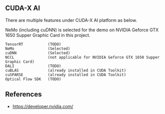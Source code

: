 ## CUDA-X AI
There are multiple features under CUDA-X AI platform as below. 

NeMo (including cuDNN) is selected for the demo on NVIDIA Geforce GTX 1650 Supper Graphic Card in this project.


```
TensorRT           (TODO)
NeMo               (Selected)
cuDNN              (Selected)
NCCL               (not applicable for NVIDIA Geforce GTX 1650 Supper Graphic Card)
DALI               (TODO)
cuBLAS             (already installed in CUDA Toolkit)
cuSPARSE           (already installed in CUDA Toolkit)
Optical Flow SDK   (TODO)
```



## References
* https://developer.nvidia.com/ 
